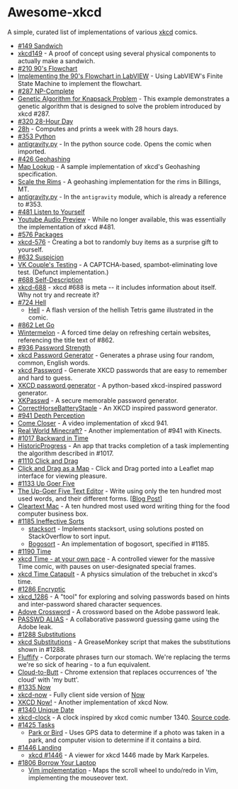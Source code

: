 Awesome-xkcd
============

A simple, curated list of implementations of various [xkcd](https://xkcd.com/) comics.

* [#149 Sandwich](https://xkcd.com/149/)
 * [xkcd149](https://muenchen.ccc.de/xkcd149) - A proof of concept using several physical components to actually make a sandwich. 
* [#210 90's Flowchart](https://xkcd.com/210/)
 * [Implementing the 90's Flowchart in LabVIEW](http://blog.irodata.com/2011/02/using-finite-state-machine-design.html) - Using LabVIEW's Finite State Machine to implement the flowchart.
* [#287 NP-Complete](https://xkcd.com/287/)
 * [Genetic Algorithm for Knapsack Problem](http://kataklinger.com/index.php/genetic-algorithm-knapsack/) - This example demonstrates a genetic algorithm that is designed to solve the problem introduced by xkcd #287.
* [#320 28-Hour Day](https://xkcd.com/320/)
 * [28h](https://github.com/mpl/28h) - Computes and prints a week with 28 hours days.
* [#353 Python](https://xkcd.com/353/)
 * [antigravity.py](https://github.com/python/cpython/blob/eb6d28b3e4b5c29ceb64e33d79bec3b193e61ee6/Lib/antigravity.py) - In the python source code. Opens the comic when imported.
* [#426 Geohashing](https://xkcd.com/426/)
 * [Map Lookup](http://carabiner.peeron.com/xkcd/map/map.html) - A sample implementation of xkcd's Geohashing specification.
 * [Scale the Rims](http://app.scaletherims.net/routes/) - A geohashing implementation for the rims in Billings, MT.
 * [antigravity.py](https://github.com/python/cpython/commit/f8560170809a0befb729cc6667199c6aca8b1e98) - In the `antigravity` module, which is already a reference to \#353.
* [#481 Listen to Yourself](https://xkcd.com/481/)
 * [Youtube Audio Preview](http://blag.xkcd.com/2008/10/08/youtube-audio-preview/) - While no longer available, this was essentially the implementation of xkcd #481.
* [#576 Packages](https://xkcd.com/576/)
 * [xkcd-576](https://web.archive.org/web/20111118181506/http://bieh.net/2010/11/08/xkcd-576/) - Creating a bot to randomly buy items as a surprise gift to yourself. 
* [#632 Suspicion](https://xkcd.com/632/)
 * [VK Couple's Testing](https://web.archive.org/web/20100103023116/http://vkcouplestesting.com/) - A CAPTCHA-based, spambot-eliminating love test. (Defunct implementation.)
* [#688 Self-Description](https://xkcd.com/688/)
 * [xkcd-688](https://github.com/scottsievert/xkcd-688) - xkcd #688 is meta -- it includes information about itself. Why not try and recreate it?
* [#724 Hell](https://xkcd.com/724/)
  * [Hell](http://erif.org/code/Hell/) - A flash version of the hellish Tetris game illustrated in the comic. 
* [#862 Let Go](https://xkcd.com/862)
 * [Wintermelon](https://github.com/vEnhance/wintermelon) - A forced time delay on refreshing certain websites, referencing the title text of #862.
* [#936 Password Strength](https://xkcd.com/936/)
 * [xkcd Password Generator](http://preshing.com/20110811/xkcd-password-generator/) - Generates a phrase using four random, common, English words.
 * [xkcd Password](http://xkcdpassword.com/) - Generate XKCD passwords that are easy to remember and hard to guess.
 * [XKCD password generator](https://github.com/redacted/XKCD-password-generator) - A python-based xkcd-inspired password generator.
 * [XKPasswd](https://www.xkpasswd.net/c/index.cgi) - A secure memorable password generator.
 * [CorrectHorseBatteryStaple](http://correcthorsebatterystaple.net/) - An XKCD inspired password generator.
* [#941 Depth Perception](https://xkcd.com/941/)
 * [Come Closer](https://www.youtube.com/watch?v=eqgy3B7qsdU) - A video implementation of xkcd 941.
 * [Real World Minecraft?](http://www.carbonatedblog.com/2011/08/real-world-minecraft.html) - Another implementation of #941 with Kinects.
* [#1017 Backward in Time](https://xkcd.com/1017/)
 * [HistoricProgress](https://github.com/JulianCO/HistoricProgress) - An app that tracks completion of a task implementing the algorithm described in #1017.
* [#1110 Click and Drag](https://xkcd.com/1110)
 * [Click and Drag as a Map](http://xkcd-map.rent-a-geek.de) - Click and Drag ported into a Leaflet map interface for viewing pleasure. 
* [#1133 Up Goer Five](https://xkcd.com/1133)
 * [The Up-Goer Five Text Editor](http://splasho.com/upgoer5/) - Write using only the ten hundred most used words, and their different forms. \[[Blog Post](http://splasho.com/blog/2013/01/17/a-bit-more-about-the-up-goer-five-text-editor/)\]
 * [Cleartext Mac](https://github.com/mortenjust/cleartext-mac) - A ten hundred most used word writing thing for the food computer business box.
* [#1185 Ineffective Sorts](https://xkcd.com/1185/)
  * [stacksort](https://gkoberger.github.io/stacksort/) - Implements stacksort, using solutions posted on StackOverflow to sort input. 
  * [Bogosort](http://flanzendorfer.com/bogosort/) - An implementation of bogosort, specified in #1185.
* [#1190 Time](https://xkcd.com/1190/)
 * [xkcd Time - at your own pace](http://geekwagon.net/projects/xkcd1190/) - A controlled viewer for the massive Time comic, with pauses on user-designated special frames.
 * [xkcd Time Catapult](http://thred.github.io/xkcd-time-catapult/) - A physics simulation of the trebuchet in xkcd's time.
* [#1286 Encryptic](https://xkcd.com/1286/)
 * [xkcd_1286](https://github.com/geon/xkcd_1286) - A "tool" for exploring and solving passwords based on hints and inter-password shared character sequences.
 * [Adove Crossword](http://zed0.co.uk/crossword/) - A crossword based on the Adobe password leak.
 * [PASSWD ALIAS](http://passwdalias.flowrl.com/) - A collaborative password guessing game using the Adobe leak. 
* [#1288 Substitutions](https://xkcd.com/1288/)
 * [xkcd Substitutions](https://github.com/istepaniuk/xkcd-substitutions) - A GreaseMonkey script that makes the substitutions shown in #1288.
 * [Fluffify](https://github.com/serverdensity/Fluffify) - Corporate phrases turn our stomach. We're replacing the terms we're so sick of hearing - to a fun equivalent. 
 * [Cloud-to-Butt](https://github.com/panicsteve/cloud-to-butt) - Chrome extension that replaces occurrences of 'the cloud' with 'my butt'.
* [#1335 Now](http://xkcd.com/1335/)
 * [xkcd-now](https://github.com/meandavejustice/xkcd-now/) - Fully client side version of [Now](http://xkcd.com/now/)
 * [XKCD Now!](http://www.xkcdnow.com/) - Another implementation of xkcd Now.
* [#1340 Unique Date](http://xkcd.com/1340/)
 * [xkcd-clock](http://moretti.github.io/xkcd-clock/) - A clock inspired by xkcd comic number 1340. [Source code](https://github.com/moretti/xkcd-clock).
* [#1425 Tasks](https://xkcd.com/1425/)
  * [Park or Bird](http://parkorbird.flickr.com/) - Uses GPS data to determine if a photo was taken in a park, and computer vision to determine if it contains a bird. 
* [#1446 Landing](https://xkcd.com/1446/) 
  * [xkcd #1446](http://xkcd1446.org/) - A viewer for xkcd 1446 made by Mark Karpeles.
* [#1806 Borrow Your Laptop](https://xkcd.com/1806/)
  * [Vim implementation](https://udallascs.wordpress.com/2017/03/04/implementation-of-todays-xkcd-in-vim/) - Maps the scroll wheel to undo/redo in Vim, implementing the mouseover text.
